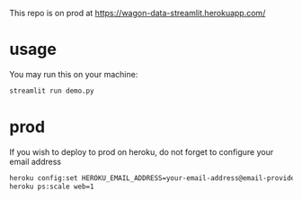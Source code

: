 
This repo is on prod at https://wagon-data-streamlit.herokuapp.com/

# usage

You may run this on your machine:

``` bash
streamlit run demo.py
```

# prod

If you wish to deploy to prod on heroku, do not forget to configure your email address

``` bash
heroku config:set HEROKU_EMAIL_ADDRESS=your-email-address@email-provider.com
heroku ps:scale web=1
```
